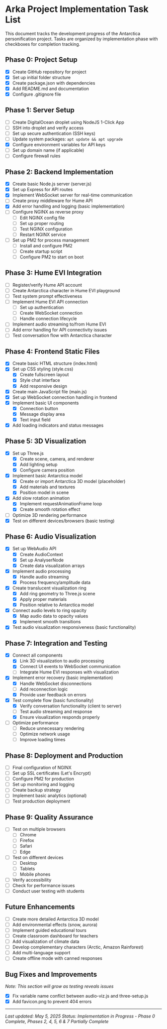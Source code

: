 # Arka Project Implementation Task List

This document tracks the development progress of the Antarctica personification project. Tasks are organized by implementation phase with checkboxes for completion tracking.

## Phase 0: Project Setup

- [x] Create GitHub repository for project
- [x] Set up initial folder structure
- [x] Create package.json with dependencies
- [x] Add README.md and documentation
- [x] Configure .gitignore file

## Phase 1: Server Setup

- [ ] Create DigitalOcean droplet using NodeJS 1-Click App
- [ ] SSH into droplet and verify access
- [ ] Set up secure authentication (SSH keys)
- [ ] Update system packages: `apt update && apt upgrade`
- [x] Configure environment variables for API keys
- [ ] Set up domain name (if applicable)
- [ ] Configure firewall rules

## Phase 2: Backend Implementation

- [x] Create basic Node.js server (server.js)
- [x] Set up Express for API routes
- [x] Implement WebSocket server for real-time communication
- [ ] Create proxy middleware for Hume API
- [x] Add error handling and logging (basic implementation)
- [ ] Configure NGINX as reverse proxy
  - [ ] Edit NGINX config file
  - [ ] Set up proper routing
  - [ ] Test NGINX configuration
  - [ ] Restart NGINX service
- [ ] Set up PM2 for process management
  - [ ] Install and configure PM2
  - [ ] Create startup script
  - [ ] Configure PM2 to start on boot

## Phase 3: Hume EVI Integration

- [ ] Register/verify Hume API account
- [ ] Create Antarctica character in Hume EVI playground
- [ ] Test system prompt effectiveness
- [ ] Implement Hume EVI API connection
  - [ ] Set up authentication
  - [ ] Create WebSocket connection
  - [ ] Handle connection lifecycle
- [ ] Implement audio streaming to/from Hume EVI
- [ ] Add error handling for API connectivity issues
- [ ] Test conversation flow with Antarctica character

## Phase 4: Frontend Static Files

- [x] Create basic HTML structure (index.html)
- [x] Set up CSS styling (style.css)
  - [x] Create fullscreen layout
  - [x] Style chat interface
  - [x] Add responsive design
- [x] Create main JavaScript file (main.js)
- [x] Set up WebSocket connection handling in frontend
- [x] Implement basic UI components
  - [x] Connection button
  - [x] Message display area
  - [x] Text input field
- [x] Add loading indicators and status messages

## Phase 5: 3D Visualization

- [x] Set up Three.js
  - [x] Create scene, camera, and renderer
  - [x] Add lighting setup
  - [x] Configure camera position
- [x] Implement basic Antarctica model
  - [x] Create or import Antarctica 3D model (placeholder)
  - [x] Add materials and textures
  - [x] Position model in scene
- [x] Add slow rotation animation
  - [x] Implement requestAnimationFrame loop
  - [x] Create smooth rotation effect
- [ ] Optimize 3D rendering performance
- [x] Test on different devices/browsers (basic testing)

## Phase 6: Audio Visualization

- [x] Set up WebAudio API
  - [x] Create AudioContext
  - [x] Set up AnalyserNode
  - [x] Create data visualization arrays
- [x] Implement audio processing
  - [x] Handle audio streaming
  - [x] Process frequency/amplitude data
- [x] Create translucent visualization ring
  - [x] Add ring geometry to Three.js scene
  - [x] Apply proper materials
  - [x] Position relative to Antarctica model
- [x] Connect audio levels to ring opacity
  - [x] Map audio data to opacity values
  - [x] Implement smooth transitions
- [x] Test audio visualization responsiveness (basic functionality)

## Phase 7: Integration and Testing

- [x] Connect all components
  - [x] Link 3D visualization to audio processing
  - [x] Connect UI events to WebSocket communication
  - [ ] Integrate Hume EVI responses with visualization
- [x] Implement error recovery (basic implementation)
  - [x] Handle WebSocket disconnections
  - [ ] Add reconnection logic
  - [x] Provide user feedback on errors
- [x] Test complete flow (basic functionality)
  - [x] Verify conversation functionality (client to server)
  - [ ] Test audio streaming and response
  - [x] Ensure visualization responds properly
- [ ] Optimize performance
  - [ ] Reduce unnecessary rendering
  - [ ] Optimize network usage
  - [ ] Improve loading times

## Phase 8: Deployment and Production

- [ ] Final configuration of NGINX
- [ ] Set up SSL certificates (Let's Encrypt)
- [ ] Configure PM2 for production
- [ ] Set up monitoring and logging
- [ ] Create backup strategy
- [ ] Implement basic analytics (optional)
- [ ] Test production deployment

## Phase 9: Quality Assurance

- [ ] Test on multiple browsers
  - [ ] Chrome
  - [ ] Firefox
  - [ ] Safari
  - [ ] Edge
- [ ] Test on different devices
  - [ ] Desktop
  - [ ] Tablets
  - [ ] Mobile phones
- [ ] Verify accessibility
- [ ] Check for performance issues
- [ ] Conduct user testing with students

## Future Enhancements

- [ ] Create more detailed Antarctica 3D model
- [ ] Add environmental effects (snow, aurora)
- [ ] Implement guided educational tours
- [ ] Create classroom dashboard for teachers
- [ ] Add visualization of climate data
- [ ] Develop complementary characters (Arctic, Amazon Rainforest)
- [ ] Add multi-language support
- [ ] Create offline mode with canned responses

## Bug Fixes and Improvements

_Note: This section will grow as testing reveals issues_

- [x] Fix variable name conflict between audio-viz.js and three-setup.js
- [x] Add favicon.png to prevent 404 errors

---

_Last updated: May 5, 2025_
_Status: Implementation in Progress - Phase 0 Complete, Phases 2, 4, 5, 6 & 7 Partially Complete_
